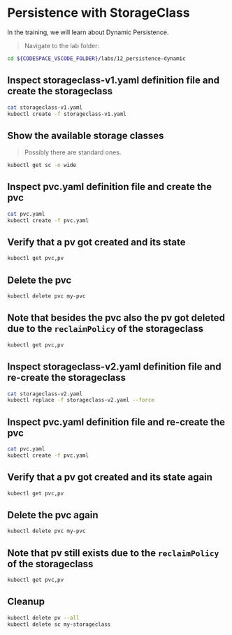 # Persistence with StorageClass

In the training, we will learn about Dynamic Persistence.

>Navigate to the lab folder:

```bash
cd ${CODESPACE_VSCODE_FOLDER}/labs/12_persistence-dynamic
```

## Inspect storageclass-v1.yaml definition file and create the storageclass

```bash
cat storageclass-v1.yaml
kubectl create -f storageclass-v1.yaml
```

## Show the available storage classes

>Possibly there are standard ones.

```bash
kubectl get sc -o wide
```

## Inspect pvc.yaml definition file and create the pvc

```bash
cat pvc.yaml
kubectl create -f pvc.yaml
```

## Verify that a pv got created and its state

```bash
kubectl get pvc,pv
```

## Delete the pvc

```bash
kubectl delete pvc my-pvc
```

## Note that besides the pvc also the pv got deleted due to the `reclaimPolicy` of the storageclass

```bash
kubectl get pvc,pv
```

## Inspect storageclass-v2.yaml definition file and re-create the storageclass

```bash
cat storageclass-v2.yaml
kubectl replace -f storageclass-v2.yaml --force
```

## Inspect pvc.yaml definition file and re-create the pvc

```bash
cat pvc.yaml
kubectl create -f pvc.yaml
```

## Verify that a pv got created and its state again

```bash
kubectl get pvc,pv
```

## Delete the pvc again

```bash
kubectl delete pvc my-pvc
```

## Note that pv still exists due to the `reclaimPolicy` of the storageclass

```bash
kubectl get pvc,pv
```

## Cleanup

```bash
kubectl delete pv --all
kubectl delete sc my-storageclass
```
